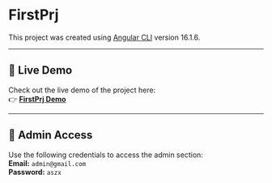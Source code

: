 # FirstPrj

This project was created using [Angular CLI](https://github.com/angular/angular-cli) version 16.1.6.

---

## 🚀 Live Demo

Check out the live demo of the project here:  
👉 **[FirstPrj Demo](https://admirable-alfajores-8dc5f1.netlify.app/)**

---

## 🔐 Admin Access

Use the following credentials to access the admin section:  
**Email:** `admin@gmail.com`  
**Password:** `aszx`
